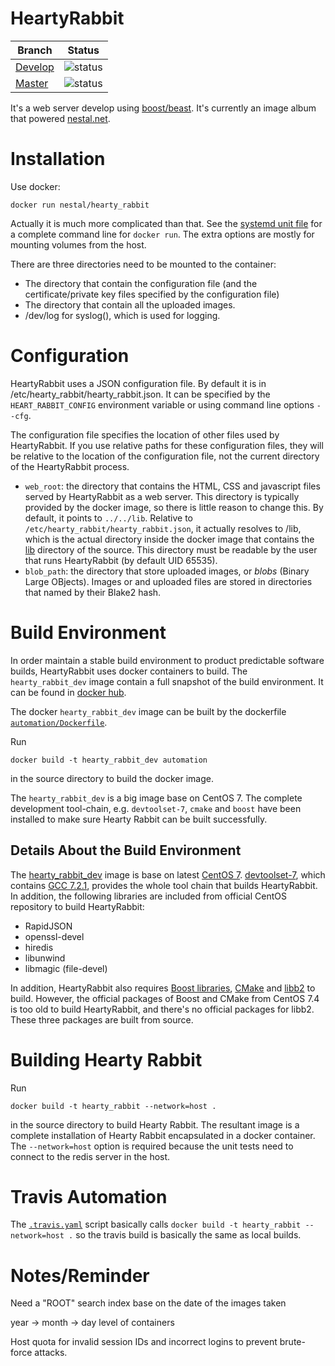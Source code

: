 # HeartyRabbit

Branch  | Status
--------|--------
[Develop](https://github.com/nestal/hearty_rabbit/tree/develop) | ![status](https://travis-ci.org/nestal/hearty_rabbit.svg?branch=develop)
[Master](https://github.com/nestal/hearty_rabbit/tree/master)  | ![status](https://travis-ci.org/nestal/hearty_rabbit.svg?branch=master)

It's a web server develop using [boost/beast](https://github.com/boostorg/beast). It's
currently an image album that powered [nestal.net](https://www.nestal.net).

# Installation

Use docker:

	docker run nestal/hearty_rabbit

Actually it is much more complicated than that. See the [systemd unit file](systemd/hearty_rabbit.service) for
a complete command line for `docker run`. The extra options are mostly for mounting volumes from the host.

There are three directories need to be mounted to the container:

-   The directory that contain the configuration file (and the certificate/private key files specified by the
    configuration file)
-   The directory that contain all the uploaded images.
-   /dev/log for syslog(), which is used for logging.

# Configuration

HeartyRabbit uses a JSON configuration file. By default it is in /etc/hearty_rabbit/hearty_rabbit.json.
It can be specified by the `HEART_RABBIT_CONFIG` environment variable or using command line options `--cfg`.

The configuration file specifies the location of other files used by HeartyRabbit. If you use relative
paths for these configuration files, they will be relative to the location of the configuration file,
not the current directory of the HeartyRabbit process.

-   `web_root`: the directory that contains the HTML, CSS and javascript files served by HeartyRabbit
    as a web server. This directory is typically provided by the docker image, so there is little
    reason to change this. By default, it points to `../../lib`. Relative to
    `/etc/hearty_rabbit/hearty_rabbit.json`, it actually resolves to /lib, which is the actual
    directory inside the docker image that contains the [lib](lib) directory of the source.
    This directory must be readable by the user that runs HeartyRabbit (by default UID 65535).
-   `blob_path`: the directory that store uploaded images, or _blobs_ (Binary Large OBjects).
    Images or and uploaded files are stored in directories that named by their Blake2 hash.

# Build Environment

In order maintain a stable build environment to product predictable software
builds, HeartyRabbit uses docker containers to build. The `hearty_rabbit_dev` image 
contain a full snapshot of the build environment. It can be found in [docker hub](https://hub.docker.com/r/nestal/hearty_rabbit_dev/).

The docker `hearty_rabbit_dev` image can be built by the dockerfile [`automation/Dockerfile`](automation/Dockerfile).

Run

	docker build -t hearty_rabbit_dev automation
	
in the source directory to build the docker image.

The `hearty_rabbit_dev` is a big image base on CentOS 7. The complete development
tool-chain, e.g. `devtoolset-7`, `cmake` and `boost` have been installed to
make sure Hearty Rabbit can be built successfully.

## Details About the Build Environment

The [hearty_rabbit_dev](https://hub.docker.com/r/nestal/hearty_rabbit_dev/)
image is base on latest [CentOS 7](https://hub.docker.com/_/centos/).
[devtoolset-7](https://www.softwarecollections.org/en/scls/rhscl/devtoolset-7/),
which contains [GCC 7.2.1](https://gcc.gnu.org/gcc-7/), provides the whole tool
chain that builds HeartyRabbit. In addition, the following libraries are included
from official CentOS repository to build HeartyRabbit:

- RapidJSON
- openssl-devel
- hiredis
- libunwind
- libmagic (file-devel)

In addition, HeartyRabbit also requires [Boost libraries](http://boost.org),
[CMake](https://cmake.org) and [libb2](https://github.com/BLAKE2/libb2) to
build. However, the official packages of Boost and CMake from CentOS 7.4 is
too old to build HeartyRabbit, and there's no official packages for libb2.
These three packages are built from source.

# Building Hearty Rabbit

Run

	docker build -t hearty_rabbit --network=host .
	
in the source directory to build Hearty Rabbit. The resultant image is a
complete installation of Hearty Rabbit encapsulated in a docker container.
The `--network=host` option is required because the unit tests need to
connect to the redis server in the host.

# Travis Automation

The [`.travis.yaml`](.travis.yml) script basically calls
`docker build -t hearty_rabbit --network=host .` so the
travis build is basically the same as local builds.

# Notes/Reminder

Need a "ROOT" search index base on the date of the images taken

year -> month -> day level of containers

Host quota for invalid session IDs and incorrect logins to prevent brute-force
attacks.
